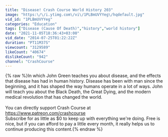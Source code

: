 ```yaml
---
title: "Disease! Crash Course World History 203"
image: "https:\/\/i.ytimg.com\/vi\/1PLBmUVYYeg\/hqdefault.jpg"
vid_id: "1PLBmUVYYeg"
categories: "Education"
tags: ["Disease (Cause Of Death)","history","world history"]
date: "2021-11-05T18:36:43+03:00"
vid_date: "2014-07-25T01:22:22Z"
duration: "PT11M37S"
viewcount: "3129589"
likeCount: "40674"
dislikeCount: "942"
channel: "CrashCourse"
---
```

{% raw %}In which John Green teaches you about disease, and the effects that disease has had in human history. Disease has been with man since the beginning, and it has shaped the way humans operate in a lot of ways. John will teach you about the Black Death, the Great Dying, and the modern medical revolution that has changed the world.<br /><br />You can directly support Crash Course at <a rel="nofollow" target="blank" href="https://www.patreon.com/crashcourse">https://www.patreon.com/crashcourse</a><br />Subscribe for as little as $0 to keep up with everything we're doing. Free is nice, but if you can afford to pay a little every month, it really helps us to continue producing this content.{% endraw %}
